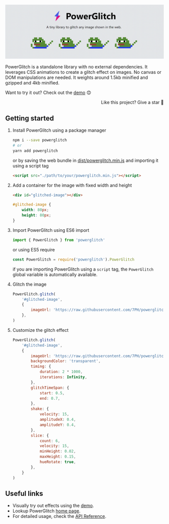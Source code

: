 <img src="./assets/intro.gif">

PowerGlitch is a standalone library with no external dependencies. It leverages CSS animations to create a glitch effect on images. No canvas or DOM manipulations are needed. It weights around 1.5kb minified and gzipped and 4kb minified.<br>

Want to try it out? Check out the [demo](https://7ph.github.io/powerglitch/#/playground) 😊

<p align="right">
    Like this project? Give a star 🌟
</p>

## Getting started

1. Install PowerGlitch using a package manager
    ```bash
    npm i --save powerglitch
    # or
    yarn add powerglitch
    ```
    or by saving the web bundle in [dist/powerglitch.min.js](./dist/powerglitch.min.js) and importing it using a script tag
    ```html
    <script src="./path/to/your/powerglitch.min.js"></script>
    ```

2. Add a container for the image with fixed width and height
    ```html
    <div id="glitched-image"></div>
    ```
    ```css
    #glitched-image {
        width: 80px;
        height: 80px;
    }
    ```

3. Import PowerGlitch using ES6 import
    ```javascript
    import { PowerGlitch } from 'powerglitch'
    ```
    or using ES5 require
    ```javascript
    const PowerGlitch = require('powerglitch').PowerGlitch
    ```
    if you are importing PowerGlitch using a `script` tag, the `PowerGlitch` global variable is automatically available.

4. Glitch the image
    ```javascript
    PowerGlitch.glitch(
        '#glitched-image',
        {
            imageUrl: 'https://raw.githubusercontent.com/7PH/powerglitch/master/assets/logo-128.png'
        },
    )
    ```

5. Customize the glitch effect
    ```javascript
    PowerGlitch.glitch(
        '#glitched-image',
        {
            imageUrl: 'https://raw.githubusercontent.com/7PH/powerglitch/master/assets/logo-128.png',
            backgroundColor: 'transparent',
            timing: {
                duration: 2 * 1000,
                iterations: Infinity,
            },
            glitchTimeSpan: {
                start: 0.5,
                end: 0.7,
            },
            shake: {
                velocity: 15,
                amplitudeX: 0.4,
                amplitudeY: 0.4,
            },
            slice: {
                count: 6,
                velocity: 15,
                minHeight: 0.02,
                maxHeight: 0.15,
                hueRotate: true,
            },
        }
    )
    ```

## Useful links

- Visually try out effects using the [demo](https://7ph.github.io/powerglitch/#/playground).
- Lookup PowerGlitch [home page](https://7ph.github.io/powerglitch/).
- For detailed usage, check the [API Reference](https://7ph.github.io/powerglitch/#/api).
